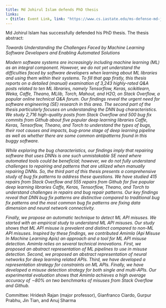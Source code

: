 ```yaml
---
title: Md Johirul Islam defends PhD thesis
links:
- {title: Event Link, link: "https://www.cs.iastate.edu/ms-defense-md-johirul-islam" }
---
```




Md Johirul Islam has successfully defended his PhD thesis.
The thesis abstract:

<EM>
Towards Understanding the Challenges Faced by Machine Learning Software Developers and Enabling Automated Solutions

Modern software systems are increasingly including machine learning (ML) as an integral component. However, we do not yet understand the difficulties faced by software developers when learning about ML libraries and using them within their systems. To fill that gap firstly, this thesis reports on a detailed (manual) examination of 3,243 highly-rated Q&A posts related to ten ML libraries, namely Tensorflow, Keras, scikitlearn, Weka, Caffe, Theano, MLlib, Torch, Mahout, and H2O, on Stack Overflow, a popular online technical Q&A forum. Our findings reveal the urgent need for software engineering (SE) research in this area. The second part of the thesis particularly focuses on understanding the DNN bug characteristics. We study 2,716 high-quality posts from Stack Overflow and 500 bug fix commits from Github about five popular  deep learning libraries Caffe, Keras, Tensorflow, Theano, and Torch to understand the types of bugs, their root causes and impacts, bug-prone stage of deep learning pipeline as well as whether there are some common antipatterns found in this buggy software.

While exploring the bug characteristics, our findings imply that repairing software that uses DNNs is one such unmistakable SE need where automated tools could be beneficial; however, we do not fully understand challenges to repairing and patterns that are utilized when manually repairing DNNs. So, the third part of this thesis presents a comprehensive study of bug fix patterns to address these questions. We have studied 415 repairs from Stack Overflow and 555 repairs from Github for five popular deep learning libraries Caffe, Keras, Tensorflow, Theano, and Torch to understand challenges in repairs and bug repair patterns. Our key findings reveal that DNN bug fix patterns are distinctive compared to traditional bug fix patterns and the most common bug fix patterns are fixing data dimension and neural network connectivity.

Finally, we propose an automatic technique to detect ML API misuses. We started with an empirical study to understand ML API misuses. Our study shows that ML API misuse is prevalent and distinct compared to non-ML API misuses. Inspired by these findings, we contributed Amimla (Api Misuse In Machine Learning Apis) an approach and a tool for ML API misuse detection. Amimla relies on several technical innovations. First, we proposed an abstract representation of ML pipelines to use in misuse detection. Second, we proposed an abstract representation of neural networks for deep learning related APIs. Third, we have developed a representation strategy for constraints on ML APIs. Finally, we have developed a misuse detection strategy for both single and multi-APIs. Our experimental evaluation shows that Amimla achieves a high average accuracy of ∼80% on two benchmarks of misuses from Stack Overflow and Github. 
</EM>

Committee: Hridesh Rajan (major professor), Gianfranco Ciardo, Gurpur Prabhu, Jin Tian, and Anuj Sharma



